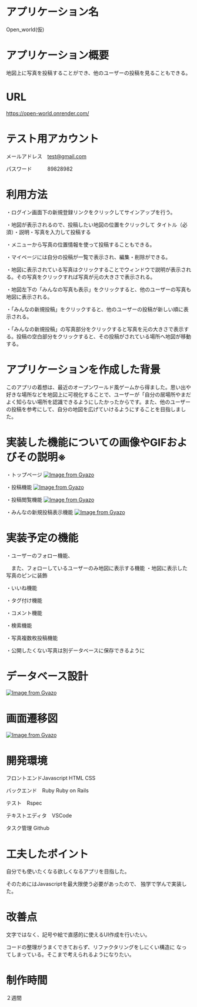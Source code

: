 # アプリケーション名	
Open_world(仮)
# アプリケーション概要
地図上に写真を投稿することができ、他のユーザーの投稿を見ることもできる。
# URL	
https://open-world.onrender.com/
# テスト用アカウント
メールアドレス　test@gmail.com

パスワード　　　89828982
# 利用方法
・ログイン画面下の新規登録リンクをクリックしてサインアップを行う。

・地図が表示されるので、投稿したい地図の位置をクリックして
 タイトル（必須）・説明・写真を入力して投稿する

・メニューから写真の位置情報を使って投稿することもできる。

・マイページには自分の投稿が一覧で表示され、編集・削除ができる。

・地図に表示されている写真はクリックすることでウィンドウで説明が表示される。その写真をクリックすれば写真が元の大きさで表示される。

・地図左下の「みんなの写真も表示」をクリックすると、他のユーザーの写真も地図に表示される。

・「みんなの新規投稿」をクリックすると、他のユーザーの投稿が新しい順に表示される。

・「みんなの新規投稿」の写真部分をクリックすると写真を元の大きさで表示する。投稿の空白部分をクリックすると、その投稿がされている場所へ地図が移動する。

# アプリケーションを作成した背景
このアプリの着想は、最近のオープンワールド風ゲームから得ました。思い出や好きな場所などを地図上に可視化することで、ユーザーが「自分の居場所やまだよく知らない場所を認識できるようにしたかったからです。また、他のユーザーの投稿を参考にして、自分の地図を広げていけるようにすることを目指しました。

# 実装した機能についての画像やGIFおよびその説明※
・トップページ	
[![Image from Gyazo](https://i.gyazo.com/34c6a1f26b8bf4a6cb3ecaf940f2a6b6.jpg)](https://gyazo.com/34c6a1f26b8bf4a6cb3ecaf940f2a6b6)

・投稿機能
[![Image from Gyazo](https://i.gyazo.com/d2499e801796ec3a539c72bfc609be34.jpg)](https://gyazo.com/d2499e801796ec3a539c72bfc609be34)

・投稿閲覧機能
[![Image from Gyazo](https://i.gyazo.com/2353feb12750ef158e4b19f608ab95f0.gif)](https://gyazo.com/2353feb12750ef158e4b19f608ab95f0)

・みんなの新規投稿表示機能
[![Image from Gyazo](https://i.gyazo.com/c829c9746b5ede6d740f0a4920fe28a2.gif)](https://gyazo.com/c829c9746b5ede6d740f0a4920fe28a2)


# 実装予定の機能	
・ユーザーのフォロー機能、

　また、フォローしているユーザーのみ地図に表示する機能
・地図に表示した写真のピンに装飾

・いいね機能

・タグ付け機能

・コメント機能

・検索機能

・写真複数枚投稿機能

・公開したくない写真は別データベースに保存できるように

# データベース設計
[![Image from Gyazo](https://i.gyazo.com/9bb2b89861e5f7b248f9e505a661976f.png)](https://gyazo.com/9bb2b89861e5f7b248f9e505a661976f)

# 画面遷移図
[![Image from Gyazo](https://i.gyazo.com/c4192dc5cb037c520a7f52050feaac30.png)](https://gyazo.com/c4192dc5cb037c520a7f52050feaac30)

# 開発環境
フロントエンドJavascript HTML CSS

バックエンド　Ruby Ruby on Rails

テスト　Rspec

テキストエディタ　VSCode

タスク管理 Github

# 工夫したポイント	
自分でも使いたくなる欲しくなるアプリを目指した。

そのためにはJavascriptを最大限使う必要があったので、
独学で学んで実装した。

# 改善点
文字ではなく、記号や絵で直感的に使えるUI作成を行いたい。

コードの整理がうまくできておらず、リファクタリングをしにくい構造に
なってしまっている。そこまで考えられるようになりたい。

# 制作時間
２週間